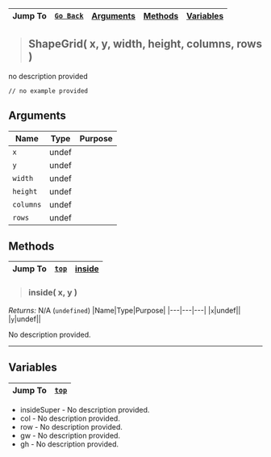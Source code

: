 |Jump To|[`Go Back`]()|[Arguments](#arguments)|[Methods](#methods)|[Variables](#variables)|
|---|---|---|---|---|
>## ShapeGrid( x, y, width, height, columns, rows )
no description provided
```GML
// no example provided
```
## Arguments
|Name|Type|Purpose|
|---|---|---|
|`x`|undef||
|`y`|undef||
|`width`|undef||
|`height`|undef||
|`columns`|undef||
|`rows`|undef||
## Methods
|Jump To|[`top`](#)|[inside](#inside-x-y-)|
|---|---|---|
> ### inside( x, y )
*Returns:* N/A (`undefined`)
|Name|Type|Purpose|
|---|---|---|
|`x`|undef||
|`y`|undef||

No description provided.
***
## Variables
|Jump To|[`top`](#)|
|---|---|

* insideSuper - No description provided.
* col - No description provided.
* row - No description provided.
* gw - No description provided.
* gh - No description provided.

